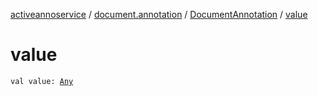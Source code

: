 [activeannoservice](../../index.md) / [document.annotation](../index.md) / [DocumentAnnotation](index.md) / [value](./value.md)

# value

`val value: `[`Any`](https://kotlinlang.org/api/latest/jvm/stdlib/kotlin/-any/index.html)